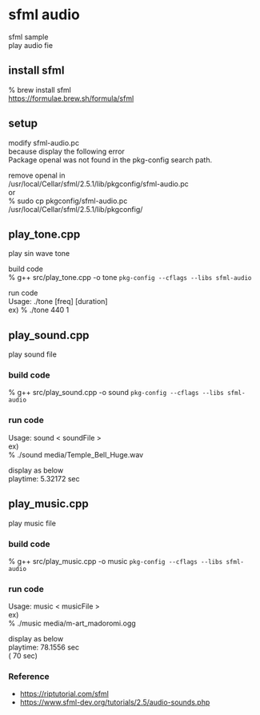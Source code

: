sfml audio
===============

sfml sample <br/>
play audio fie <br/>


## install sfml
% brew install sfml <br/>
https://formulae.brew.sh/formula/sfml <br/>

## setup
modify sfml-audio.pc <br/>
because  display the following error <br/>
Package openal was not found in the pkg-config search path. <br/>

remove openal in <br/>
/usr/local/Cellar/sfml/2.5.1/lib/pkgconfig/sfml-audio.pc <br/>
or <br/>
% sudo cp pkgconfig/sfml-audio.pc /usr/local/Cellar/sfml/2.5.1/lib/pkgconfig/ <br/>

## play_tone.cpp
play sin wave tone <br/>

build code  <br/>
% g++ src/play_tone.cpp -o tone  `pkg-config --cflags --libs sfml-audio`  <br/>

run code  <br/>
Usage: ./tone [freq] [duration]  <br/>
ex) 
% ./tone 440 1 <br/>

## play_sound.cpp
play sound file <br/>

### build code 
% g++ src/play_sound.cpp -o sound `pkg-config --cflags --libs sfml-audio`  <br/>

### run code 
Usage: sound \< soundFile \> <br/>
ex) <br/>
% ./sound media/Temple_Bell_Huge.wav <br/>

display as below <br/>
playtime: 5.32172 sec <br/>

## play_music.cpp
play music file <br/>

### build code 
% g++ src/play_music.cpp -o music `pkg-config --cflags --libs sfml-audio`  <br/>

### run code 
Usage: music \< musicFile \> <br/>
ex) <br/>
% ./music media/m-art_madoromi.ogg <br/>

display as below <br/>
playtime: 78.1556 sec <br/>
 (  70 sec) <br/>

### Reference <br/>
- https://riptutorial.com/sfml
- https://www.sfml-dev.org/tutorials/2.5/audio-sounds.php


